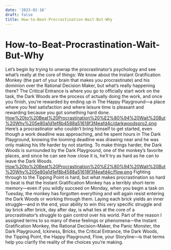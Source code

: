 ```yaml
---
date: '2023-02-16'
draft: false
title: How-to-Beat-Procrastination-Wait-But-Why
---
```


# How-to-Beat-Procrastination-Wait-But-Why

Let’s begin by trying to unwrap the procrastinator’s psychology and see what’s really at the core of things:
We know about the Instant Gratification Monkey (the part of your brain that makes you procrastinate) and his dominion over the Rational Decision Maker, but what’s really happening there?
The Critical Entrance is where you go to officially start work on the task, the Dark Woods are the process of actually doing the work, and once you finish, you’re rewarded by ending up in The Happy Playground—a place where you feel satisfaction and where leisure time is pleasant and rewarding because you got something hard done.
[How%20to%20Beat%20Procrastination%20%E2%80%94%20Wait%20But%20Why%205e80a1d1ef8b4588a51618f3f4eafd4c/darkwoodspro2.png](How%20to%20Beat%20Procrastination%20%E2%80%94%20Wait%20But%20Why%205e80a1d1ef8b4588a51618f3f4eafd4c/darkwoodspro2.png)
Here’s a procrastinator who couldn’t bring himself to get started, even though a work deadline was approaching, and he spent hours in The Dark Playground, knowing the looming deadline was drawing near and he was only making his life harder by not starting.
To make things harder, the Dark Woods is surrounded by the Dark Playground, one of the monkey’s favorite places, and since he can see how close it is, he’ll try as hard as he can to leave the Dark Woods.
[How%20to%20Beat%20Procrastination%20%E2%80%94%20Wait%20But%20Why%205e80a1d1ef8b4588a51618f3f4eafd4c/flow.png](How%20to%20Beat%20Procrastination%20%E2%80%94%20Wait%20But%20Why%205e80a1d1ef8b4588a51618f3f4eafd4c/flow.png)
Fighting through to the Tipping Point is hard, but what makes procrastination so hard to beat is that the Instant Gratification Monkey has a terribly short-term memory—even if you wildly succeed on Monday, when you begin a task on Tuesday, the monkey has forgotten everything and will again resist entering the Dark Woods or working through them.
Laying each brick yields an inner struggle—and in the end, your ability to win this very specific struggle and lay brick after brick, day after day, is what lies at the core of a procrastinator’s struggle to gain control over his world.
Part of the reason I assigned terms to so many of these feelings or phenomena—the Instant Gratification Monkey, the Rational Decision-Maker, the Panic Monster, the Dark Playground, Ickiness, Bricks, the Critical Entrance, the Dark Woods, the Tipping Point, the Happy Playground, Flow, your Storyline—is that terms help you clarify the reality of the choices you’re making.
